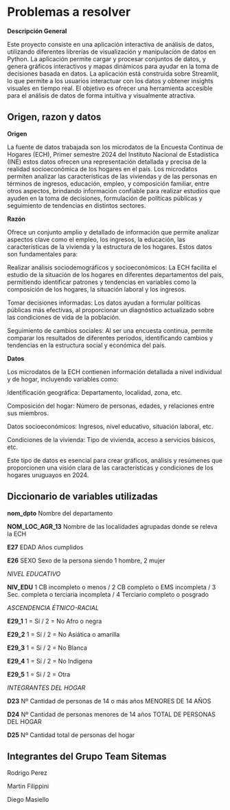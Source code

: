 # Problemas a resolver


**Descripción General**

Este proyecto consiste en una aplicación interactiva de análisis de datos, utilizando diferentes librerías de visualización y manipulación de datos en Python. La aplicación permite cargar y procesar conjuntos de datos, y genera gráficos interactivos y mapas dinámicos para ayudar en la toma de decisiones basada en datos.
La aplicación está construida sobre Streamlit, lo que permite a los usuarios interactuar con los datos y obtener insights visuales en tiempo real.
El objetivo es ofrecer una herramienta accesible para el análisis de datos de forma intuitiva y visualmente atractiva.

## Origen, razon y datos
**Origen**

La fuente de datos trabajada son los microdatos de la Encuesta Continua de Hogares (ECH), Primer semestre 2024 del Instituto Nacional de Estadística (INE) estos datos ofrecen una representación detallada y precisa de la realidad socioeconómica de los hogares en el país. Los microdatos permiten analizar las características de las viviendas y de las personas en términos de ingresos, educación, empleo, y composición familiar, entre otros aspectos, brindando información confiable para realizar estudios que ayuden en la toma de decisiones, formulación de políticas públicas y seguimiento de tendencias en distintos sectores.

**Razón**

Ofrece un conjunto amplio y detallado de información que permite analizar aspectos clave como el empleo, los ingresos, la educación, las características de la vivienda y la estructura de los hogares. Estos datos son fundamentales para:

Realizar análisis sociodemográficos y socioeconómicos: La ECH facilita el estudio de la situación de los hogares en diferentes departamentos del país, permitiendo identificar patrones y tendencias en variables como la composición de los hogares, la situación laboral y los ingresos.

Tomar decisiones informadas: Los datos ayudan a formular políticas públicas más efectivas, al proporcionar un diagnóstico actualizado sobre las condiciones de vida de la población.

Seguimiento de cambios sociales: Al ser una encuesta continua, permite comparar los resultados de diferentes períodos, identificando cambios y tendencias en la estructura social y económica del país.

**Datos** 

Los microdatos de la ECH contienen información detallada a nivel individual y de hogar, incluyendo variables como:

Identificación geográfica: Departamento, localidad, zona, etc.

Composición del hogar: Número de personas, edades, y relaciones entre sus miembros.

Datos socioeconómicos: Ingresos, nivel educativo, situación laboral, etc.

Condiciones de la vivienda: Tipo de vivienda, acceso a servicios básicos, etc.

Este tipo de datos es esencial para crear gráficos, análisis y resúmenes que proporcionen una visión clara de las características y condiciones de los hogares uruguayos en 2024.

## Diccionario de variables utilizadas

**nom_dpto** Nombre del departamento

**NOM_LOC_AGR_13** Nombre de las localidades agrupadas donde se releva la ECH

**E27** EDAD Años cumplidos

**E26** SEXO 
Sexo de la persona siendo 1 hombre, 2 mujer

*NIVEL EDUCATIVO*

**NIV_EDU**  1 CB incompleto o menos / 2 CB completo o EMS incompleta / 3 Sec. completa o terciaria incompleta / 4 Terciario completo o posgrado 

*ASCENDENCIA ÉTNICO-RACIAL*

**E29_1** 1 = Sí / 2 = No Afro o negra

**E29_2**  1 = Sí / 2 = No Asiática o amarilla

**E29_3**  1 = Sí / 2 = No Blanca 

**E29_4**  1 = Sí / 2 = No Indígena 

**E29_5**  1 = Sí / 2 = Otra

*INTEGRANTES DEL HOGAR*

**D23** Nº Cantidad de personas de 14 o más años MENORES DE 14 AÑOS 

**D24** Nº Cantidad de personas menores de 14 años TOTAL DE PERSONAS DEL HOGAR 

**D25** Nº Cantidad total de personas del hogar 

## Integrantes del Grupo Team Sitemas

Rodrigo Perez

Martin Filippini

Diego Masiello



